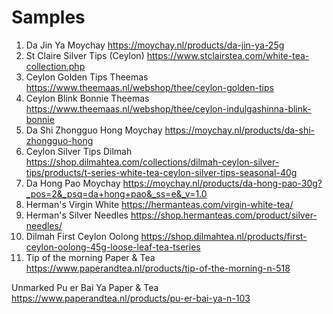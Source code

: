 # Samples

1. Da Jin Ya Moychay https://moychay.nl/products/da-jin-ya-25g
2. St Claire Silver Tips (Ceylon) https://www.stclairstea.com/white-tea-collection.php
3. Ceylon Golden Tips Theemas https://www.theemaas.nl/webshop/thee/ceylon-golden-tips
4. Ceylon Blink Bonnie Theemas https://www.theemaas.nl/webshop/thee/ceylon-indulgashinna-blink-bonnie
5. Da Shi Zhongguo Hong Moychay https://moychay.nl/products/da-shi-zhongguo-hong
6. Ceylon Silver Tips Dilmah https://shop.dilmahtea.com/collections/dilmah-ceylon-silver-tips/products/t-series-white-tea-ceylon-silver-tips-seasonal-40g
7. Da Hong Pao Moychay https://moychay.nl/products/da-hong-pao-30g?_pos=2&_psq=da+hong+pao&_ss=e&_v=1.0
8. Herman's Virgin White https://hermanteas.com/virgin-white-tea/
9. Herman's Silver Needles https://shop.hermanteas.com/product/silver-needles/
10. Dilmah First Ceylon Oolong https://shop.dilmahtea.nl/products/first-ceylon-oolong-45g-loose-leaf-tea-tseries
11. Tip of the morning Paper & Tea https://www.paperandtea.nl/products/tip-of-the-morning-n-518

Unmarked Pu er Bai Ya Paper & Tea https://www.paperandtea.nl/products/pu-er-bai-ya-n-103
